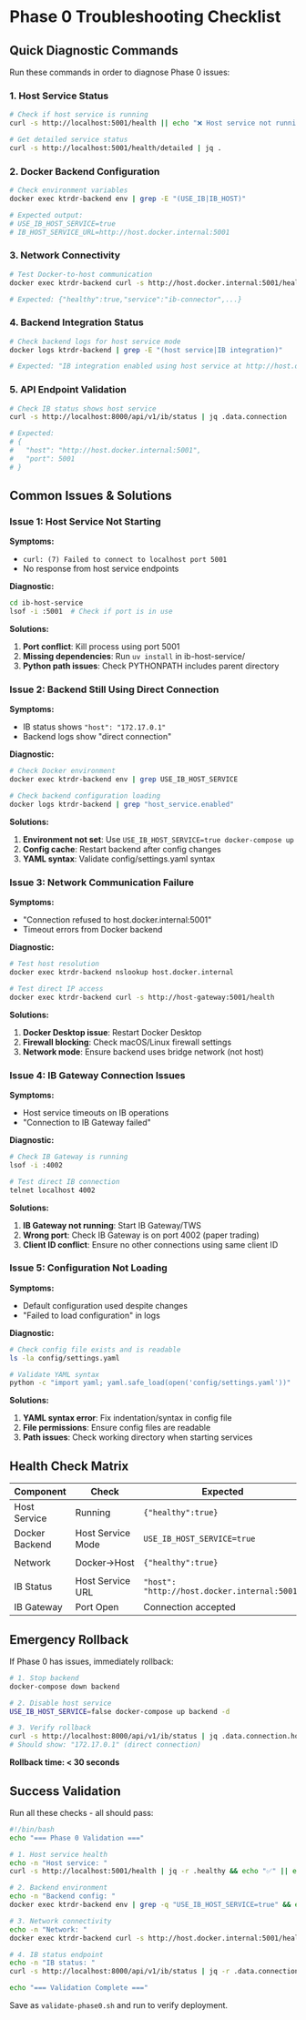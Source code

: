 # Phase 0 Troubleshooting Checklist

## Quick Diagnostic Commands

Run these commands in order to diagnose Phase 0 issues:

### 1. Host Service Status
```bash
# Check if host service is running
curl -s http://localhost:5001/health || echo "❌ Host service not running"

# Get detailed service status  
curl -s http://localhost:5001/health/detailed | jq .
```

### 2. Docker Backend Configuration
```bash
# Check environment variables
docker exec ktrdr-backend env | grep -E "(USE_IB|IB_HOST)"

# Expected output:
# USE_IB_HOST_SERVICE=true
# IB_HOST_SERVICE_URL=http://host.docker.internal:5001
```

### 3. Network Connectivity
```bash
# Test Docker-to-host communication
docker exec ktrdr-backend curl -s http://host.docker.internal:5001/health

# Expected: {"healthy":true,"service":"ib-connector",...}
```

### 4. Backend Integration Status
```bash
# Check backend logs for host service mode
docker logs ktrdr-backend | grep -E "(host service|IB integration)"

# Expected: "IB integration enabled using host service at http://host.docker.internal:5001"
```

### 5. API Endpoint Validation
```bash
# Check IB status shows host service
curl -s http://localhost:8000/api/v1/ib/status | jq .data.connection

# Expected: 
# {
#   "host": "http://host.docker.internal:5001",
#   "port": 5001
# }
```

## Common Issues & Solutions

### Issue 1: Host Service Not Starting

**Symptoms:**
- `curl: (7) Failed to connect to localhost port 5001`
- No response from host service endpoints

**Diagnostic:**
```bash
cd ib-host-service
lsof -i :5001  # Check if port is in use
```

**Solutions:**
1. **Port conflict**: Kill process using port 5001
2. **Missing dependencies**: Run `uv install` in ib-host-service/
3. **Python path issues**: Check PYTHONPATH includes parent directory

### Issue 2: Backend Still Using Direct Connection

**Symptoms:**
- IB status shows `"host": "172.17.0.1"`
- Backend logs show "direct connection"

**Diagnostic:**
```bash
# Check Docker environment
docker exec ktrdr-backend env | grep USE_IB_HOST_SERVICE

# Check backend configuration loading
docker logs ktrdr-backend | grep "host_service.enabled"
```

**Solutions:**
1. **Environment not set**: Use `USE_IB_HOST_SERVICE=true docker-compose up`
2. **Config cache**: Restart backend after config changes
3. **YAML syntax**: Validate config/settings.yaml syntax

### Issue 3: Network Communication Failure

**Symptoms:**
- "Connection refused to host.docker.internal:5001"
- Timeout errors from Docker backend

**Diagnostic:**
```bash
# Test host resolution
docker exec ktrdr-backend nslookup host.docker.internal

# Test direct IP access
docker exec ktrdr-backend curl -s http://host-gateway:5001/health
```

**Solutions:**
1. **Docker Desktop issue**: Restart Docker Desktop
2. **Firewall blocking**: Check macOS/Linux firewall settings
3. **Network mode**: Ensure backend uses bridge network (not host)

### Issue 4: IB Gateway Connection Issues

**Symptoms:**
- Host service timeouts on IB operations
- "Connection to IB Gateway failed"

**Diagnostic:**
```bash
# Check IB Gateway is running
lsof -i :4002

# Test direct IB connection
telnet localhost 4002
```

**Solutions:**
1. **IB Gateway not running**: Start IB Gateway/TWS
2. **Wrong port**: Check IB Gateway is on port 4002 (paper trading)
3. **Client ID conflict**: Ensure no other connections using same client ID

### Issue 5: Configuration Not Loading

**Symptoms:**
- Default configuration used despite changes
- "Failed to load configuration" in logs

**Diagnostic:**
```bash
# Check config file exists and is readable
ls -la config/settings.yaml

# Validate YAML syntax
python -c "import yaml; yaml.safe_load(open('config/settings.yaml'))"
```

**Solutions:**
1. **YAML syntax error**: Fix indentation/syntax in config file
2. **File permissions**: Ensure config files are readable
3. **Path issues**: Check working directory when starting services

## Health Check Matrix

| Component | Check | Expected | Command |
|-----------|-------|----------|---------|
| Host Service | Running | `{"healthy":true}` | `curl localhost:5001/health` |
| Docker Backend | Host Service Mode | `USE_IB_HOST_SERVICE=true` | `docker exec ktrdr-backend env \| grep USE_IB` |
| Network | Docker→Host | `{"healthy":true}` | `docker exec ktrdr-backend curl host.docker.internal:5001/health` |
| IB Status | Host Service URL | `"host": "http://host.docker.internal:5001"` | `curl localhost:8000/api/v1/ib/status` |
| IB Gateway | Port Open | Connection accepted | `telnet localhost 4002` |

## Emergency Rollback

If Phase 0 has issues, immediately rollback:

```bash
# 1. Stop backend
docker-compose down backend

# 2. Disable host service
USE_IB_HOST_SERVICE=false docker-compose up backend -d

# 3. Verify rollback
curl -s http://localhost:8000/api/v1/ib/status | jq .data.connection.host
# Should show: "172.17.0.1" (direct connection)
```

**Rollback time: < 30 seconds**

## Success Validation

Run all these checks - all should pass:

```bash
#!/bin/bash
echo "=== Phase 0 Validation ==="

# 1. Host service health
echo -n "Host service: "
curl -s http://localhost:5001/health | jq -r .healthy && echo "✅" || echo "❌"

# 2. Backend environment
echo -n "Backend config: "
docker exec ktrdr-backend env | grep -q "USE_IB_HOST_SERVICE=true" && echo "✅" || echo "❌"

# 3. Network connectivity  
echo -n "Network: "
docker exec ktrdr-backend curl -s http://host.docker.internal:5001/health | jq -r .healthy && echo "✅" || echo "❌"

# 4. IB status endpoint
echo -n "IB status: "
curl -s http://localhost:8000/api/v1/ib/status | jq -r .data.connection.host | grep -q "host.docker.internal" && echo "✅" || echo "❌"

echo "=== Validation Complete ==="
```

Save as `validate-phase0.sh` and run to verify deployment.